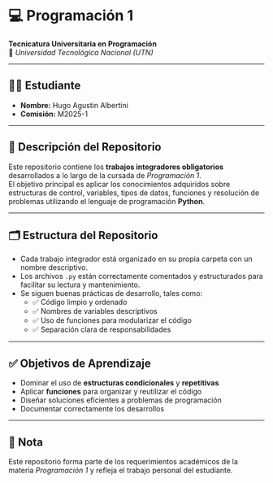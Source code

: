 # 💻 Programación 1  
**Tecnicatura Universitaria en Programación**  
📍 *Universidad Tecnológica Nacional (UTN)*

---

## 👨‍🎓 Estudiante  
- **Nombre:** Hugo Agustin Albertini
- **Comisión:** M2025-1  

---

## 📘 Descripción del Repositorio  
Este repositorio contiene los **trabajos integradores obligatorios** desarrollados a lo largo de la cursada de *Programación 1*.  
El objetivo principal es aplicar los conocimientos adquiridos sobre estructuras de control, variables, tipos de datos, funciones y resolución de problemas utilizando el lenguaje de programación **Python**.

---

## 🗂️ Estructura del Repositorio  
- Cada trabajo integrador está organizado en su propia carpeta con un nombre descriptivo.  
- Los archivos `.py` están correctamente comentados y estructurados para facilitar su lectura y mantenimiento.  
- Se siguen buenas prácticas de desarrollo, tales como:
  - ✅ Código limpio y ordenado  
  - ✅ Nombres de variables descriptivos  
  - ✅ Uso de funciones para modularizar el código  
  - ✅ Separación clara de responsabilidades  

---

## ✅ Objetivos de Aprendizaje  
- Dominar el uso de **estructuras condicionales** y **repetitivas**  
- Aplicar **funciones** para organizar y reutilizar el código  
- Diseñar soluciones eficientes a problemas de programación  
- Documentar correctamente los desarrollos

---

## 📌 Nota  
Este repositorio forma parte de los requerimientos académicos de la materia *Programación 1* y refleja el trabajo personal del estudiante.


